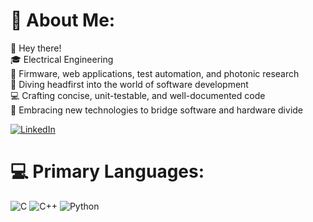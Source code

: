 # 💫 About Me:
👋 Hey there!<br>🎓 Electrical Engineering<br>💼 Firmware, web applications, test automation, and photonic research<br>🚀 Diving headfirst into the world of software development<br>💻 Crafting concise, unit-testable, and well-documented code<br>🌲  Embracing new technologies to bridge software and hardware divide

[![LinkedIn](https://img.shields.io/badge/LinkedIn-%230077B5.svg?logo=linkedin&logoColor=white)](https://www.linkedin.com/in/ravindu-k) 

# 💻 Primary Languages:
![C](https://img.shields.io/badge/c-%2300599C.svg?style=flat&logo=c&logoColor=white) ![C++](https://img.shields.io/badge/c++-%2300599C.svg?style=flat&logo=c%2B%2B&logoColor=white) ![Python](https://img.shields.io/badge/python-3670A0?style=flat&logo=python&logoColor=ffdd54) 
